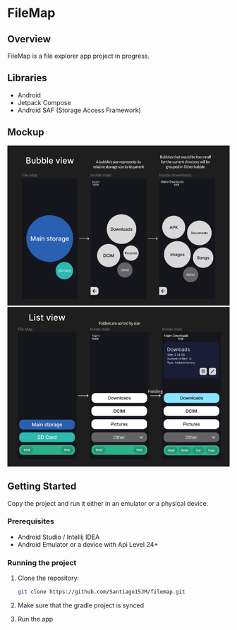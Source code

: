 # FileMap

## Overview

FileMap is a file explorer app project in progress. 

## Libraries

- Android
- Jetpack Compose
- Android SAF (Storage Access Framework)

## Mockup

![Bubble View](images/Bubble_view.png)
![List View](images/List_view.png)

## Getting Started

Copy the project and run it either in an emulator or a physical device.

### Prerequisites

- Android Studio / Intellij IDEA
- Android Emulator or a device with Api Level 24+

### Running the project

1. Clone the repository:

    ```bash
    git clone https://github.com/Santiago15JM/filemap.git
    ```

2. Make sure that the gradle project is synced

3. Run the app